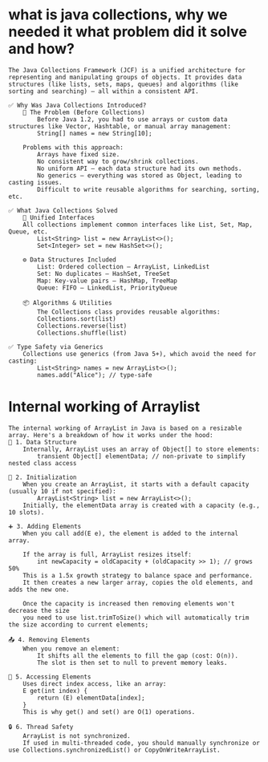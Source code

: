 # what is java collections, why we needed it what problem did it solve and how?

    The Java Collections Framework (JCF) is a unified architecture for representing and manipulating groups of objects. It provides data structures (like lists, sets, maps, queues) and algorithms (like sorting and searching) — all within a consistent API.

    ✅ Why Was Java Collections Introduced?
        🚫 The Problem (Before Collections)
            Before Java 1.2, you had to use arrays or custom data structures like Vector, Hashtable, or manual array management:
            String[] names = new String[10];

        Problems with this approach:
            Arrays have fixed size.
            No consistent way to grow/shrink collections.
            No uniform API — each data structure had its own methods.
            No generics — everything was stored as Object, leading to casting issues.
            Difficult to write reusable algorithms for searching, sorting, etc.

    ✅ What Java Collections Solved
        🧱 Unified Interfaces
        All collections implement common interfaces like List, Set, Map, Queue, etc.
            List<String> list = new ArrayList<>();
            Set<Integer> set = new HashSet<>();

        ⚙️ Data Structures Included
            List: Ordered collection — ArrayList, LinkedList
            Set: No duplicates — HashSet, TreeSet
            Map: Key-value pairs — HashMap, TreeMap
            Queue: FIFO — LinkedList, PriorityQueue

        📦 Algorithms & Utilities
            The Collections class provides reusable algorithms:
            Collections.sort(list)
            Collections.reverse(list)
            Collections.shuffle(list)

    ✅ Type Safety via Generics
        Collections use generics (from Java 5+), which avoid the need for casting:
            List<String> names = new ArrayList<>();
            names.add("Alice"); // type-safe

# Internal working of Arraylist
    The internal working of ArrayList in Java is based on a resizable array. Here's a breakdown of how it works under the hood:
    🔧 1. Data Structure
        Internally, ArrayList uses an array of Object[] to store elements:
            transient Object[] elementData; // non-private to simplify nested class access

    🚀 2. Initialization
        When you create an ArrayList, it starts with a default capacity (usually 10 if not specified):
            ArrayList<String> list = new ArrayList<>();
        Initially, the elementData array is created with a capacity (e.g., 10 slots).

    ➕ 3. Adding Elements
        When you call add(E e), the element is added to the internal array.

        If the array is full, ArrayList resizes itself:
            int newCapacity = oldCapacity + (oldCapacity >> 1); // grows 50%
        This is a 1.5x growth strategy to balance space and performance.
        It then creates a new larger array, copies the old elements, and adds the new one.

        Once the capacity is increased then removing elements won't decrease the size
        you need to use list.trimToSize() which will automatically trim the size according to current elements;

    📤 4. Removing Elements
        When you remove an element:
            It shifts all the elements to fill the gap (cost: O(n)).
            The slot is then set to null to prevent memory leaks.

    🔁 5. Accessing Elements
        Uses direct index access, like an array:
        E get(int index) {
            return (E) elementData[index];
        }
        This is why get() and set() are O(1) operations.

    🔒 6. Thread Safety
        ArrayList is not synchronized.
        If used in multi-threaded code, you should manually synchronize or use Collections.synchronizedList() or CopyOnWriteArrayList.



